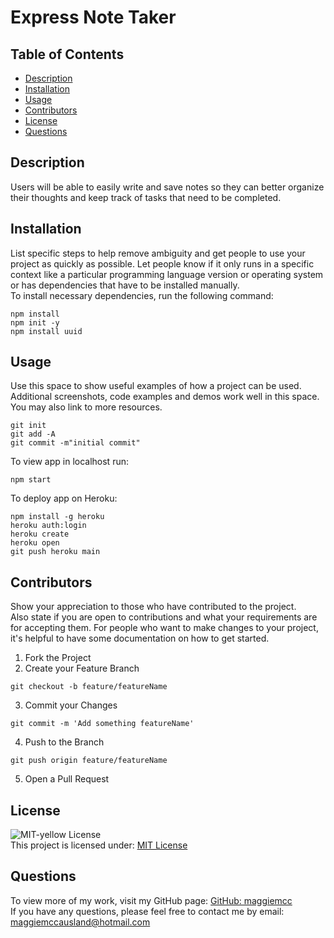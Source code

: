 # Express Note Taker
## Table of Contents

- [Description](#description)
- [Installation](#installation)
- [Usage](#usage)
- [Contributors](#contributors)
- [License](#license)
- [Questions](#questions)

## Description

Users will be able to easily write and save notes so they can better organize their thoughts and keep track of tasks that need to be completed.

## Installation
List specific steps to help remove ambiguity and get people to use your project as quickly as possible. Let people know if it only runs in a specific context like a particular programming language version or operating system or has dependencies that have to be installed manually.  
 To install necessary dependencies, run the following command:

```
npm install
npm init -y
npm install uuid
```

## Usage

Use this space to show useful examples of how a project can be used. Additional screenshots, code examples and demos work well in this space. You may also link to more resources.
```
git init
git add -A
git commit -m"initial commit"
``` 
To view app in localhost run:
```
npm start
```

To deploy app on Heroku: 
```
npm install -g heroku  
heroku auth:login  
heroku create
heroku open
git push heroku main
```

## Contributors

Show your appreciation to those who have contributed to the project.  
 Also state if you are open to contributions and what your requirements are for accepting them. For people who want to make changes to your project, it's helpful to have some documentation on how to get started.

1. Fork the Project
2. Create your Feature Branch

```
git checkout -b feature/featureName
```

3. Commit your Changes

```
git commit -m 'Add something featureName'
```

4. Push to the Branch

```
git push origin feature/featureName
```

5. Open a Pull Request

## License

![MIT-yellow License](https://img.shields.io/badge/License-MIT-yellow.svg)  
 This project is licensed under: [MIT License](./LICENSE)

## Questions

To view more of my work, visit my GitHub page: [GitHub: maggiemcc](https://github.com/maggiemcc)  
 If you have any questions, please feel free to contact me by email: maggiemccausland@hotmail.com
